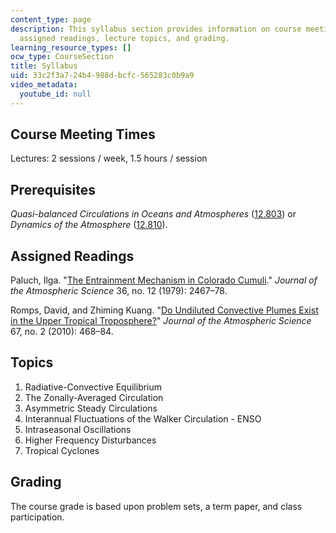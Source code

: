 ```yaml
---
content_type: page
description: This syllabus section provides information on course meeting times, prerequisites,
  assigned readings, lecture topics, and grading.
learning_resource_types: []
ocw_type: CourseSection
title: Syllabus
uid: 33c2f3a7-24b4-988d-bcfc-565283c0b9a9
video_metadata:
  youtube_id: null
---
```


Course Meeting Times
--------------------

Lectures: 2 sessions / week, 1.5 hours / session

Prerequisites
-------------

_Quasi-balanced Circulations in Oceans and Atmospheres_ ([12.803](/courses/12-803-quasi-balanced-circulations-in-oceans-and-atmospheres-fall-2009)) or _Dynamics of the Atmosphere_ ([12.810](/courses/12-810-dynamics-of-the-atmosphere-spring-2008)).

Assigned Readings
-----------------

Paluch, Ilga. "[The Entrainment Mechanism in Colorado Cumuli](http://dx.doi.org/10.1175/1520-0469(1979)036%3C2467:TEMICC%3E2.0.CO;2)." _Journal of the Atmospheric Science_ 36, no. 12 (1979): 2467–78.

Romps, David, and Zhiming Kuang. "[Do Undiluted Convective Plumes Exist in the Upper Tropical Troposphere?](http://dx.doi.org/10.1175/2009JAS3184.1)" _Journal of the Atmospheric Science_ 67, no. 2 (2010): 468–84.

Topics
------

1.  Radiative-Convective Equilibrium
2.  The Zonally-Averaged Circulation
3.  Asymmetric Steady Circulations
4.  Interannual Fluctuations of the Walker Circulation - ENSO
5.  Intraseasonal Oscillations
6.  Higher Frequency Disturbances
7.  Tropical Cyclones

Grading
-------

The course grade is based upon problem sets, a term paper, and class participation.